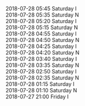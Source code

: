 2018-07-28 05:45 Saturday  I  
2018-07-28 05:35 Saturday  N  
2018-07-28 05:20 Saturday  I  
2018-07-28 05:15 Saturday  N  
2018-07-28 04:55 Saturday  I  
2018-07-28 04:50 Saturday  N  
2018-07-28 04:25 Saturday  I  
2018-07-28 04:20 Saturday  N  
2018-07-28 03:40 Saturday  I  
2018-07-28 03:35 Saturday  N  
2018-07-28 02:50 Saturday  I  
2018-07-28 02:35 Saturday  N  
2018-07-28 01:15 Saturday  I  
2018-07-28 01:10 Saturday  N  
2018-07-27 21:00 Friday  I  
